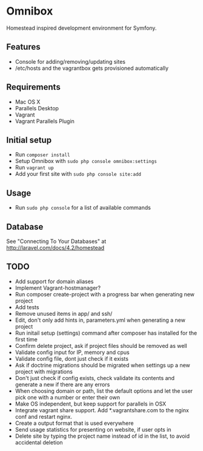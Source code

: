 # Omnibox

Homestead inspired development environment for Symfony.

## Features

- Console for adding/removing/updating sites
- /etc/hosts and the vagrantbox gets provisioned automatically

## Requirements
- Mac OS X
- Parallels Desktop
- Vagrant
- Vagrant Parallels Plugin

## Initial setup

- Run `composer install`
- Setup Omnibox with `sudo php console omnibox:settings`
- Run `vagrant up`
- Add your first site with `sudo php console site:add`

## Usage

- Run `sudo php console` for a list of available commands

## Database

See "Connecting To Your Databases" at http://laravel.com/docs/4.2/homestead

## TODO
- Add support for domain aliases
- Implement Vagrant-hostmanager?
- Run composer create-project with a progress bar when generating new project
- Add tests
- Remove unused items in app/ and ssh/
- Edit, don't only add hints in, parameters.yml when generating a new project
- Run initail setup (settings) command after composer has installed for the first time
- Confirm delete project, ask if project files should be removed as well
- Validate config input for IP, memory and cpus
- Validate config file, dont just check if it exists
- Ask if doctrine migrations should be migrated when settings up a new project with migrations
- Don't just check if config exists, check validate its contents and generate a new if there are any errors
- When choosing domain or path, list the default options and let the user pick one with a number or enter their own
- Make OS independent, but keep support for parallels in OSX
- Integrate vagrant share support. Add *.vagrantshare.com to the nginx conf and restart nginx.
- Create a output format that is used everywhere
- Send usage statistics for presenting on website, if user opts in
- Delete site by typing the project name instead of id in the list, to avoid accidental deletion
